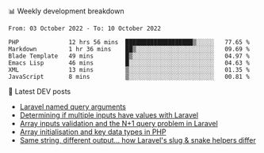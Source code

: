 📊 Weekly development breakdown
<!--START_SECTION:waka-->

```text
From: 03 October 2022 - To: 10 October 2022

PHP              12 hrs 56 mins  ███████████████████▒░░░░░   77.65 %
Markdown         1 hr 36 mins    ██▒░░░░░░░░░░░░░░░░░░░░░░   09.69 %
Blade Template   49 mins         █▒░░░░░░░░░░░░░░░░░░░░░░░   04.97 %
Emacs Lisp       46 mins         █░░░░░░░░░░░░░░░░░░░░░░░░   04.63 %
XML              13 mins         ▒░░░░░░░░░░░░░░░░░░░░░░░░   01.35 %
JavaScript       8 mins          ▒░░░░░░░░░░░░░░░░░░░░░░░░   00.81 %
```

<!--END_SECTION:waka-->

📕 Latest DEV posts
<!-- BLOG-POST-LIST:START -->
- [Laravel named query arguments](https://dev.to/michaelvickersuk/laravel-named-query-arguments-28kd)
- [Determining if multiple inputs have values with Laravel](https://dev.to/michaelvickersuk/determining-if-multiple-inputs-have-values-with-laravel-km6)
- [Array inputs validation and the N+1 query problem in Laravel](https://dev.to/michaelvickersuk/array-inputs-validation-and-the-n1-query-problem-in-laravel-2agb)
- [Array initialisation and key data types in PHP](https://dev.to/michaelvickersuk/array-initialisation-and-key-data-types-in-php-1e5b)
- [Same string, different output... how Laravel&#39;s slug &amp; snake helpers differ](https://dev.to/michaelvickersuk/same-string-different-output-how-laravels-slug-snake-helpers-differ-1ccj)
<!-- BLOG-POST-LIST:END -->
